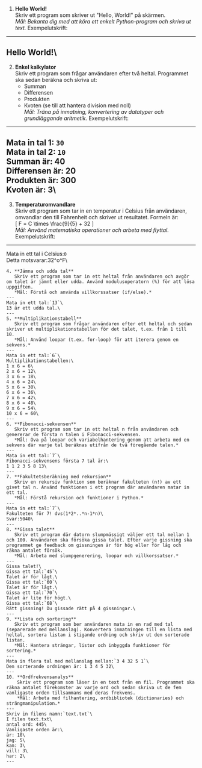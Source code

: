 1. **Hello World!**  
   Skriv ett program som skriver ut "Hello, World!" på skärmen.  
   *Mål: Bekanta dig med att köra ett enkelt Python-program och skriva ut text.*
   Exempelutskrift:
---
   Hello World!\
---
2. **Enkel kalkylator**  
   Skriv ett program som frågar användaren efter två heltal. Programmet ska sedan beräkna och skriva ut:  
   - Summan  
   - Differensen  
   - Produkten  
   - Kvoten (se till att hantera division med noll)  
   *Mål: Träna på inmatning, konvertering av datatyper och grundläggande aritmetik.*
   Exempelutskrift:
---
   Mata in tal 1: `30`\
   Mata in tal 2: `10`\
   Summan är: 40\
   Differensen är: 20\
   Produkten är: 300\
   Kvoten är: 3\
---
3. **Temperaturomvandlare**  
   Skriv ett program som tar in en temperatur i Celsius från användaren, omvandlar den till Fahrenheit och skriver ut resultatet. Formeln är:  
   \[
   F = C \times \frac{9}{5} + 32
   \]  
   *Mål: Använd matematiska operationer och arbeta med flyttal.*
   Exempelutskrift:
---
Mata in ett tal i Celsius:`0`\
Detta motsvarar:32^o^F\
```
4. **Jämna och udda tal**  
   Skriv ett program som tar in ett heltal från användaren och avgör om talet är jämnt eller udda. Använd modulusoperatorn (%) för att lösa uppgiften.  
   *Mål: Förstå och använda villkorssatser (if/else).*
---
Mata in ett tal:`13`\
13 är ett udda tal.\
---
5. **Multiplikationstabell**  
   Skriv ett program som frågar användaren efter ett heltal och sedan skriver ut multiplikationstabellen för det talet, t.ex. från 1 till 10.  
   *Mål: Använd loopar (t.ex. for-loop) för att iterera genom en sekvens.*
---
Mata in ett tal:`6`\
Multiplikationstabellen:\
1 x 6 = 6\
2 x 6 = 12\
3 x 6 = 18\
4 x 6 = 24\
5 x 6 = 30\
6 x 6 = 36\
7 x 6 = 42\
8 x 6 = 48\
9 x 6 = 54\
10 x 6 = 60\
---
6. **Fibonacci-sekvensen**  
   Skriv ett program som tar in ett heltal n från användaren och genererar de första n talen i Fibonacci-sekvensen.  
   *Mål: Öva på loopar och variabelhantering genom att arbeta med en sekvens där varje tal beräknas utifrån de två föregående talen.*
---
Mata in ett tal:`7`\
Fibonacci-sekvensens första 7 tal är:\
1 1 2 3 5 8 13\
---
7. **Fakultetsberäkning med rekursion**  
   Skriv en rekursiv funktion som beräknar fakulteten (n!) av ett givet tal n. Använd funktionen i ett program där användaren matar in ett tal.  
   *Mål: Förstå rekursion och funktioner i Python.*
---
Mata in ett tal:`7`\
Fakulteten för 7! dvs(1*2*..*n-1*n)\
Svar:5040\
---
8. **Gissa talet**  
   Skriv ett program där datorn slumpmässigt väljer ett tal mellan 1 och 100. Användaren ska försöka gissa talet. Efter varje gissning ska programmet ge feedback om gissningen är för hög eller för låg och räkna antalet försök.  
   *Mål: Arbeta med slumpgenerering, loopar och villkorssatser.*
---
Gissa talet!\
Gissa ett tal:`45`\
Talet är för lågt.\
Gissa ett tal:`60`\
Talet är för lågt.\
Gissa ett tal:`70`\
Talet är lite för högt.\
Gissa ett tal:`68`\
Rätt gissning! Du gissade rätt på 4 gissningar.\
---
9. **Lista och sortering**  
   Skriv ett program som ber användaren mata in en rad med tal (separerade med mellanslag). Konvertera inmatningen till en lista med heltal, sortera listan i stigande ordning och skriv ut den sorterade listan.  
   *Mål: Hantera strängar, listor och inbyggda funktioner för sortering.*
---
Mata in flera tal med mellanslag mellan:`3 4 32 5 1`\
Den sorterande ordningen är: 1 3 4 5 32\
---
10. **Ordfrekvensanalys**  
    Skriv ett program som läser in en text från en fil. Programmet ska räkna antalet förekomster av varje ord och sedan skriva ut de fem vanligaste orden tillsammans med deras frekvens.  
    *Mål: Arbeta med filhantering, ordbibliotek (dictionaries) och strängmanipulation.*
---
Skriv in filens namn:`text.txt`\
I filen text.txt\
antal ord: 445\
Vanligaste orden är:\
är: 10\
jag: 5\
kan: 3\
vill: 3\
har: 2\
---